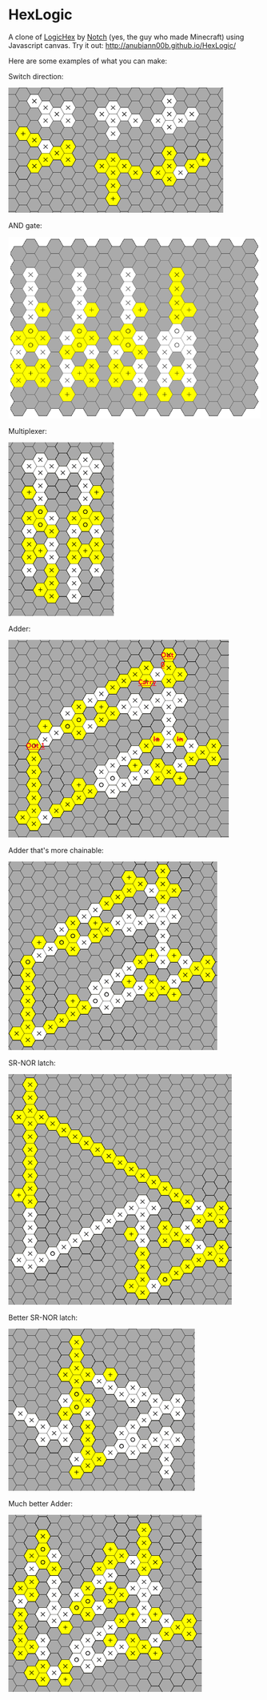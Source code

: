 HexLogic
========

A clone of [LogicHex](https://mojang.com/notch/logichex/) by [Notch](https://mojang.com/notch/) (yes, the guy who made Minecraft) using Javascript canvas. Try it out: http://anubiann00b.github.io/HexLogic/

Here are some examples of what you can make:

Switch direction:

![Switching direction](img/dirswitch.png)

AND gate:

![AND gate](img/and.png)

Multiplexer:

![Multiplexer](img/multiplexer.png)

Adder:

![Example of an adder](img/adder.png)

Adder that's more chainable:

![Chainable adder](img/adder_chain.png)

SR-NOR latch:

![SR-NOR Latch](img/srnor.png)

Better SR-NOR latch:

![Better SR-NOR latch](img/srnor_small.png)

Much better Adder:

![Much better adder](img/adder_plus_plus.png)